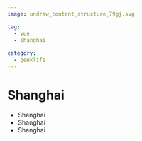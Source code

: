 ```yaml
---
image: undraw_content_structure_79gj.svg

tag:
  - vue
  - shanghai
  
category:
  - geeklife
---
```


# Shanghai

- Shanghai
- Shanghai
- Shanghai
